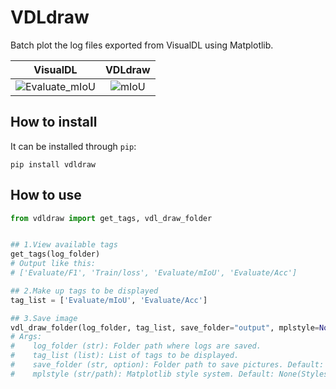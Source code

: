 # VDLdraw

Batch plot the log files exported from VisualDL using Matplotlib.

|                           VisualDL                           |                           VDLdraw                            |
| :----------------------------------------------------------: | :----------------------------------------------------------: |
| ![Evaluate_mIoU](https://user-images.githubusercontent.com/71769312/149524214-4b673b9a-028f-4b62-a2ba-edcae44ebb01.png) | <img src="https://user-images.githubusercontent.com/71769312/149523531-30db9c22-44f8-4d41-8761-2c1554e2014e.png" alt="mIoU"  /> |



## How to install

It can be installed through `pip`:

```shell
pip install vdldraw
```

## How to use

```python
from vdldraw import get_tags, vdl_draw_folder


## 1.View available tags
get_tags(log_folder)
# Output like this:
# ['Evaluate/F1', 'Train/loss', 'Evaluate/mIoU', 'Evaluate/Acc']

## 2.Make up tags to be displayed
tag_list = ['Evaluate/mIoU', 'Evaluate/Acc']

## 3.Save image
vdl_draw_folder(log_folder, tag_list, save_folder="output", mplstyle=None)
# Args:
# 	 log_folder (str): Folder path where logs are saved.
# 	 tag_list (list): List of tags to be displayed.
# 	 save_folder (str, option): Folder path to save pictures. Default: "output".
# 	 mplstyle (str/path): Matplotlib style system. Default: None(Styles defined using VDLdraw).
```

